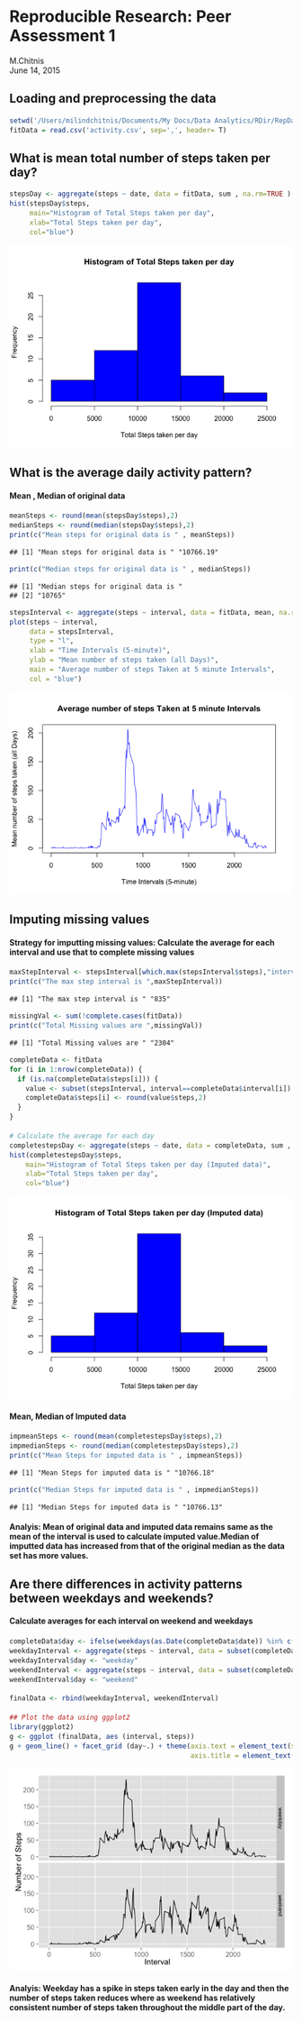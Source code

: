 # Reproducible Research: Peer Assessment 1
M.Chitnis  
June 14, 2015  


## Loading and preprocessing the data  

```r
setwd('/Users/milindchitnis/Documents/My Docs/Data Analytics/RDir/RepData_PeerAssessment1') 
fitData = read.csv('activity.csv', sep=',', header= T)   
```

## What is mean total number of steps taken per day?  

```r
stepsDay <- aggregate(steps ~ date, data = fitData, sum , na.rm=TRUE )  
hist(stepsDay$steps, 
     main="Histogram of Total Steps taken per day",
     xlab="Total Steps taken per day",
     col="blue")  
```

![](PA1_template_files/figure-html/unnamed-chunk-2-1.png) 

## What is the average daily activity pattern?  
#### Mean , Median of original data

```r
meanSteps <- round(mean(stepsDay$steps),2)
medianSteps <- round(median(stepsDay$steps),2)
print(c("Mean steps for original data is " , meanSteps))
```

```
## [1] "Mean steps for original data is " "10766.19"
```

```r
print(c("Median steps for original data is " , medianSteps))
```

```
## [1] "Median steps for original data is "
## [2] "10765"
```

```r
stepsInterval <- aggregate(steps ~ interval, data = fitData, mean, na.rm = TRUE)  
plot(steps ~ interval, 
     data = stepsInterval, 
     type = "l", 
     xlab = "Time Intervals (5-minute)", 
     ylab = "Mean number of steps taken (all Days)", 
     main = "Average number of steps Taken at 5 minute Intervals",  
     col = "blue")  
```

![](PA1_template_files/figure-html/unnamed-chunk-3-1.png) 

## Imputing missing values  
#### Strategy for imputting missing values: Calculate the average for each interval and use that to complete missing values  

```r
maxStepInterval <- stepsInterval[which.max(stepsInterval$steps),"interval"]  
print(c("The max step interval is ",maxStepInterval))  
```

```
## [1] "The max step interval is " "835"
```

```r
missingVal <- sum(!complete.cases(fitData))
print(c("Total Missing values are ",missingVal))
```

```
## [1] "Total Missing values are " "2304"
```

```r
completeData <- fitData
for (i in 1:nrow(completeData)) {
  if (is.na(completeData$steps[i])) {
    value <- subset(stepsInterval, interval==completeData$interval[i])
    completeData$steps[i] <- round(value$steps,2)
  }
}

# Calculate the average for each day
completestepsDay <- aggregate(steps ~ date, data = completeData, sum , na.rm=TRUE )  
hist(completestepsDay$steps, 
    main="Histogram of Total Steps taken per day (Imputed data)",
    xlab="Total Steps taken per day",
    col="blue")
```

![](PA1_template_files/figure-html/unnamed-chunk-4-1.png) 

#### Mean, Median of Imputed data

```r
impmeanSteps <- round(mean(completestepsDay$steps),2)  
impmedianSteps <- round(median(completestepsDay$steps),2)  
print(c("Mean Steps for imputed data is " , impmeanSteps))  
```

```
## [1] "Mean Steps for imputed data is " "10766.18"
```

```r
print(c("Median Steps for imputed data is " , impmedianSteps))  
```

```
## [1] "Median Steps for imputed data is " "10766.13"
```

####  Analyis: Mean of original data and imputed data remains same as the mean of the interval is used to calculate imputed value.Median of imputted data has increased from that of the original median as the data set has more values.

## Are there differences in activity patterns between weekdays and weekends?  
#### Calculate averages for each interval on weekend and weekdays

```r
completeData$day <- ifelse(weekdays(as.Date(completeData$date)) %in% c("Saturday", "Sunday"), "weekend", "weekday")    
weekdayInterval <- aggregate(steps ~ interval, data = subset(completeData, day=="weekday"), mean, na.rm = TRUE)  
weekdayInterval$day <- "weekday"  
weekendInterval <- aggregate(steps ~ interval, data = subset(completeData, day=="weekend"), mean, na.rm = TRUE)  
weekendInterval$day <- "weekend"  

finalData <- rbind(weekdayInterval, weekendInterval)

## Plot the data using ggplot2
library(ggplot2)  
g <- ggplot (finalData, aes (interval, steps))  
g + geom_line() + facet_grid (day~.) + theme(axis.text = element_text(size = 12), 
                                             axis.title = element_text(size = 14)) + labs(y = "Number of Steps") + labs(x = "Interval")
```

![](PA1_template_files/figure-html/unnamed-chunk-6-1.png) 

#### Analyis: Weekday has a spike in steps taken early in the day and then the number of steps taken reduces where as weekend has relatively consistent number of steps taken throughout the middle part of the day.  
